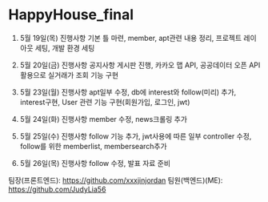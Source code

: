 # HappyHouse_final

1. 5월 19일(목) 진행사항
    기본 틀 마련, member, apt관련 내용 정리, 프로젝트 레이아웃 세팅, 개발 환경 세팅

2. 5월 20일(금) 진행사항
    공지사항 게시판 진행, 카카오 맵 API, 공공데이터 오픈 API 활용으로 실거래가 조회 기능 구현

3. 5월 23일(월) 진행사항
    apt일부 수정, db에 interest와 follow(미리) 추가, interest구현, User 관련 기능 구현(회원가입, 로그인, jwt)

4. 5월 24일(화) 진행사항
    member 수정, news크롤링 추가

5. 5월 25일(수) 진행사항
    follow 기능 추가, jwt사용에 따른 일부 controller 수정, follow를 위한 memberlist, membersearch추가

6. 5월 26일(목) 진행사항
    follow 수정, 발표 자료 준비

팀장(프론트엔드): https://github.com/xxxjinjordan
팀원(백엔드)(ME): https://github.com/JudyLia56
